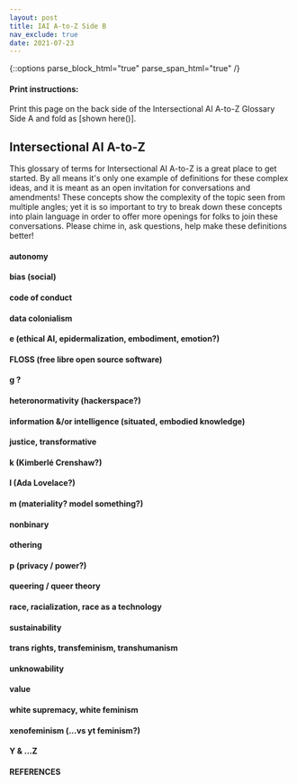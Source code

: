 ```yaml
---
layout: post
title: IAI A-to-Z Side B
nav_exclude: true
date: 2021-07-23
---
```

{::options parse_block_html="true" parse_span_html="true" /}

<!-- make web version a table, printable version a list glossary with two zine pages double sided? will mean having people update the work in 2 places to do so but will allow for words to be defined throughout the site dynamically -->

<!-- [Print Side One]() | [Print Side Two]()
**A** | **adversarial network** (& GANs) | **adversity** 
**B** | **bias (technical)** (w/ variance) | **bias (social)** 
**C** | **confidence interval**| **code of conduct**
**D** | **data cleaning** | **data colonialism** 
E | **explainability** | embodiment / digital epidermalization / emotion / ethical AI (for public good etc)
F | **features** extraction/selection (variables) | **FLOSS**
**H** | **hyperparameter**| heteronormative / **hackerspace**
**I** | **information** (signal/noise, Shannon) | **information** (situated, embodied)
**J** | **Javascript** | **Justice, transformative** 
K | **k-means, KNN** | Kimberlé Crenshaw? / 
L | long short-term memory (LSTM) / **loss function** | Lovelace et al
M | **machine learning** / Markov chain | makerspace / materiality 
N | **neural net** | **nonbinary** 
O | **overfitting & underfitting** | **othering**
P | Python / parameter / pattern recognition | privacy (GDPR?) / power
**Q** | **quantification (quantifier)** | **queer (theory)** 
**R** | **regression vs classification** | **race (as a technology) & racialization** 
S | **supervised vs unsupervised** | **sustainability** / situated / standpoint theory
**T** | **transformer**/transfer learning | **trans* rights (turing test) / transfeminism / transhuman**
U | **uncertainty** | **unknowability** 
V | **value/variable** / variance / vision | **value**??
W | **(bag-of-)words** (w nlp) | **white supremacy / white feminism**
X | x as input? | xenofeminism
Y | y as output? | ?yt ? 
Z | ? | zines (publishing practices)
[Print Side One]() | [Print Side Two]() -->

<div class="no-print">

#### Print instructions:
Print this page on the back side of the Intersectional AI A-to-Z Glossary Side A and fold as [shown here()].

</div>

<main class="zine">
<section class="zine-page page-1" markdown="1">

## Intersectional AI A-to-Z

This glossary of terms for Intersectional AI A-to-Z is a great place to get started. By all means it's only one example of definitions for these complex ideas, and it is meant as an open invitation for conversations and amendments! These concepts show the complexity of the topic seen from multiple angles; yet it is so important to try to break down these concepts into plain language in order to offer more openings for folks to join these conversations. Please chime in, ask questions, help make these definitions better!

</section>

<section class="zine-page page-2" markdown="1">

#### autonomy


#### bias (social)


#### code of conduct


#### data colonialism



</section>
<section class="zine-page page-3" markdown="1">

#### e (ethical AI, epidermalization, embodiment, emotion?)


#### FLOSS (free libre open source software)


#### g ?


#### heteronormativity (hackerspace?)



</section>
<section class="zine-page page-4" markdown="1">

#### information &/or intelligence (situated, embodied knowledge)


#### justice, transformative


#### k (Kimberlé Crenshaw?)


#### l (Ada Lovelace?)


</section>
<section class="zine-page page-5" markdown="1">

#### m (materiality? model something?)


#### nonbinary


#### othering


#### p (privacy / power?)


</section>
<section class="zine-page page-6" markdown="1">

#### queering / queer theory


#### race, racialization, race as a technology


#### sustainability


#### trans rights, transfeminism, transhumanism


</section>
<section class="zine-page page-7" markdown="1">

#### unknowability


#### value


#### white supremacy, white feminism


#### xenofeminism (...vs yt feminism?)


</section>
<section class="zine-page page-8" markdown="1">

#### Y & ...Z
#### REFERENCES

</section>
</main>

